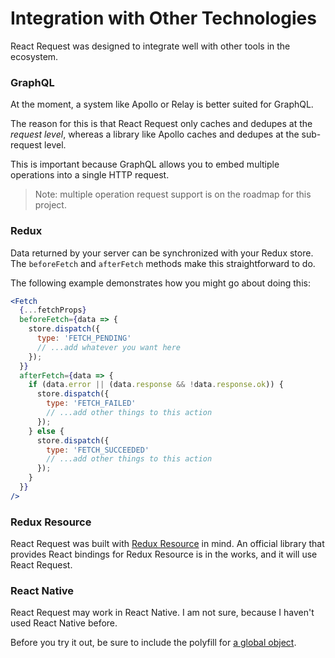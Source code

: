 # Integration with Other Technologies

React Request was designed to integrate well with other tools in the ecosystem.

### GraphQL

At the moment, a system like Apollo or Relay is better suited for GraphQL.

The reason for this is that React Request only caches and dedupes at the _request level_,
whereas a library like Apollo caches and dedupes at the sub-request level.

This is important because GraphQL allows you to embed multiple operations into a single
HTTP request.

> Note: multiple operation request support is on the roadmap for this project.

### Redux

Data returned by your server can be synchronized with your Redux store. The
`beforeFetch` and `afterFetch` methods make this straightforward to do.

The following example demonstrates how you might go about doing this:

```jsx
<Fetch
  {...fetchProps}
  beforeFetch={data => {
    store.dispatch({
      type: 'FETCH_PENDING'
      // ...add whatever you want here
    });
  }}
  afterFetch={data => {
    if (data.error || (data.response && !data.response.ok)) {
      store.dispatch({
        type: 'FETCH_FAILED'
        // ...add other things to this action
      });
    } else {
      store.dispatch({
        type: 'FETCH_SUCCEEDED'
        // ...add other things to this action
      });
    }
  }}
/>
```

### Redux Resource

React Request was built with [Redux Resource](https://redux-resource.js.org) in mind.
An official library that provides React bindings for Redux Resource is in the works, and it
will use React Request.

### React Native

React Request may work in React Native. I am not sure, because I haven't used React Native
before.

Before you try it out, be sure to include the polyfill for
[a global object](https://github.com/johanneslumpe/react-native-browser-polyfill/blob/25a736aac89e5025d49a8ca10b01bb1a81cd6ce7/polyfills/globalself.js).
